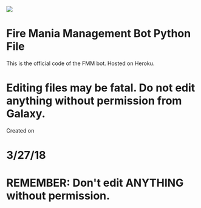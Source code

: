 <p> <img src="https://i.imgur.com/lBSqWgt.png"/> </p>

# Fire Mania Management Bot Python File
This is the official code of the FMM bot. Hosted on Heroku.

# Editing files may be fatal. Do not edit anything without permission from Galaxy.
Created on
# 3/27/18



# REMEMBER: Don't edit ANYTHING without permission.
